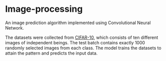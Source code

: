 # Image-processing
An image prediction algorithm implemented using Convolutional Neural Network.

The datasets were collected from [CIFAR-10](https://www.cs.toronto.edu/~kriz/cifar.html), which consists of ten different images of independent beings. The test batch contains exactly 1000 randomly selected images from each class. The model trains the datasets to attain the pattern and predicts the input data.
